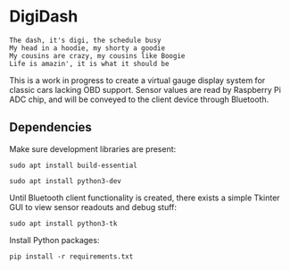 # DigiDash

```
The dash, it's digi, the schedule busy
My head in a hoodie, my shorty a goodie
My cousins are crazy, my cousins like Boogie
Life is amazin', it is what it should be
```

This is a work in progress to create a virtual gauge display system for
classic cars lacking OBD support. Sensor values are read by Raspberry Pi 
ADC chip, and will be conveyed to the client device through Bluetooth.

## Dependencies

Make sure development libraries are present:

`sudo apt install build-essential`

`sudo apt install python3-dev`

Until Bluetooth client functionality is created, there exists a simple
Tkinter GUI to view sensor readouts and debug stuff:

`sudo apt install python3-tk`

Install Python packages:

`pip install -r requirements.txt`